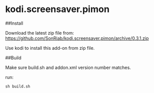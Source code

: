 # kodi.screensaver.pimon


##Install

Download the latest zip file from: https://github.com/SonRiab/kodi.screensaver.pimon/archive/0.3.1.zip

Use kodi to install this add-on from zip file.

##Build

Make sure build.sh and addon.xml version number matches.

run:
```
sh build.sh
```
